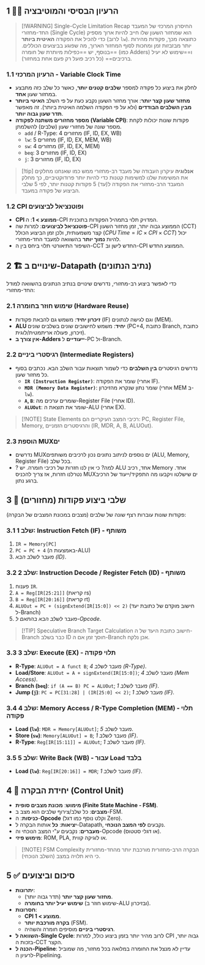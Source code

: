 ```table-of-contents
```
## 1 🏃‍♂️ הרעיון הבסיסי והמוטיבציה

> [!WARNING] Single-Cycle Limitation Recap
> החיסרון המרכזי של המעבד החד-מחזורי (Single Cycle) הוא שמחזור השעון שלו חייב להיות ארוך מספיק כדי להכיל את הפקודה **האיטית ביותר** (לרוב `lw`). כתוצאה מכך, פקודות מהירות יותר מבזבזות זמן ומחכות לסוף המחזור הארוך, מה שפוגע בביצועים הכוללים. בנוסף, יש ==כפילות מיותרת של חומרה== (כמו Adders) ו==שימוש לא יעיל ברכיבים== (כל רכיב פועל רק פעם אחת במחזור).

### 1.1 הרעיון המרכזי - Variable Clock Time
*   לחלק את ביצוע כל פקודה למספר **שלבים קטנים יותר**, כאשר כל שלב כזה מתבצע במחזור שעון **אחד**.
*   **מחזור שעון קצר יותר**: אורך מחזור השעון נקבע כעת על פי השלב **האיטי ביותר מבין השלבים הבודדים** (ולא על פי הפקודה השלמה האיטית ביותר). זה מאפשר **תדר שעון גבוה יותר**.
*   **מספר מחזורים משתנה לפקודה (Variable CPI)**: פקודות שונות יכולות לקחת מספר שונה של מחזורי שעון (שלבים) להשלמתן.
    *   `add` / R-Type: 4 מחזורים (IF, ID, EX, WB)
    *   `lw`: 5 מחזורים (IF, ID, EX, MEM, WB)
    *   `sw`: 4 מחזורים (IF, ID, EX, MEM)
    *   `beq`: 3 מחזורים (IF, ID, EX)
    *   `j`: 3 מחזורים (IF, ID, EX)

> [!tip] **אנלוגיה** עיקרון העבודה של מעבד רב-מחזורי
>  ממש כמו שאנחנו מחלקים את המשימות שלנו למשימות קטנות כדי להיות יותר פרודוקטיביים, כך מחלק המעבד הרב-מחזורי את הפקודה ל(עד) 5 פקודות קטנות יותר, לפי 5 שלבי הביצוע של פקודה במעבד.
### 1.2 CPI ופוטנציאל לביצועים
*   **CPI ממוצע > 1**: ה-CPI המדויק תלוי בתמהיל הפקודות בתוכנית.
*   **פוטנציאל לביצועים**: למרות שה-CPI הממוצע גבוה יותר, זמן מחזור השעון (CCT) קצר משמעותית, ולכן זמן הביצוע הכולל ($CPU \, Time = IC \times CPI \times CCT$) יכול להיות **נמוך יותר** בהשוואה למעבד החד-מחזורי.
*   השיפור התיאורטי תלוי ביחס בין ה-CCT החדש לישן וב-CPI הממוצע החדש.

## 2 🏗️ שינויים ב-Datapath (נתיב הנתונים)

כדי לאפשר ביצוע רב-מחזורי, נדרשים שינויים בנתיב הנתונים בהשוואה למודל החד-מחזורי:

### 2.1 שימוש חוזר בחומרה (Hardware Reuse)
*   **זיכרון יחיד**: משמש גם להבאת פקודות (IF) וגם לגישה לנתונים (MEM).
*   **ALU יחיד**: משמש לחישובים שונים בשלבים שונים (PC+4, כתובת Branch, כתובת זיכרון, פעולה אריתמטית/לוגית).
*   **אין צורך ב-Adders ייעודיים** ל-PC ול-Branch.

### 2.2 רגיסטרי ביניים (Intermediate Registers)
*   נדרשים רגיסטרים **בין השלבים** כדי לשמור תוצאות עבור השלב הבא. נכתבים בסוף כל מחזור שעון.
    *   **`IR (Instruction Register)`**: שומר את הפקודה (אחרי IF).
    *   **`MDR (Memory Data Register)`**: שומר נתון שנקרא מהזיכרון (אחרי MEM ב-`lw`).
    *   **`A`, `B`**: שומרים ערכים מה-Register File (אחרי ID).
    *   **`ALUOut`**: שומר את תוצאת ה-ALU (אחרי EX).

> [!NOTE] State Elements
> רכיבי המצב העיקריים הם: PC, Register File, Memory, והרגיסטרים הזמניים (IR, MDR, A, B, ALUOut).

### 2.3 הוספת MUXים
*   נדרשים MUXים נוספים לניתוב נתונים נכון לרכיבים משותפים (ALU, Memory, Register File) בכל שלב.
* ? למה? כי אין לנו חזרות של רכיבי חומרה. יש ALU אחד, רכיב Memory אחד. נטרלנו חזרות, אז צריך להכניס MUXים שישלטו ויקבעו מה התפקיד/ייעוד של הרכיב ברגע נתון.

## 3 🚦 שלבי ביצוע פקודות (מחזורים)

פקודות שונות עוברות רצף שונה של שלבים (מצבים במכונת המצבים של הבקרה):

### 3.1 שלב 1: Instruction Fetch (IF) - משותף
1.  `IR = Memory[PC]`
2.  `PC = PC + 4` (באמצעות ה-ALU)
3.  *מעבר לשלב הבא (ID)*.

### 3.2 שלב 2: Instruction Decode / Register Fetch (ID) - משותף
1.  פענוח `IR`.
2.  `A = Reg[IR[25:21]]` (קריאת rs)
3.  `B = Reg[IR[20:16]]` (קריאת rt)
4.  `ALUOut = PC + (signExtend(IR[15:0]) << 2)` (חישוב מוקדם של כתובת יעד ל-Branch)
5.  *מעבר לשלב הבא בהתאם ל-Opcode*.

> [!TIP] Speculative Branch Target Calculation
> חישוב כתובת היעד של ה-Branch כבר בשלב ID חוסך זמן אם ה-Branch אכן נלקח.

### 3.3 שלב 3: Execute (EX) - תלוי פקודה
*   **R-Type**: `ALUOut = A funct B`; *מעבר לשלב 4 (R-Type)*.
*   **Load/Store**: `ALUOut = A + signExtend(IR[15:0])`; *מעבר לשלב 4 (Mem Access)*.
*   **Branch (`beq`)**: `if (A == B) PC = ALUOut`; *מעבר לשלב 1 (IF)*.
*   **Jump (`j`)**: `PC = PC[31:28] | (IR[25:0] << 2)`; *מעבר לשלב 1 (IF)*.

### 3.4 שלב 4: Memory Access / R-Type Completion (MEM) - תלוי פקודה
*   **Load (`lw`)**: `MDR = Memory[ALUOut]`; *מעבר לשלב 5*.
*   **Store (`sw`)**: `Memory[ALUOut] = B`; *מעבר לשלב 1 (IF)*.
*   **R-Type**: `Reg[IR[15:11]] = ALUOut`; *מעבר לשלב 1 (IF)*.

### 3.5 שלב 5: Write Back (WB) - עבור Load בלבד
*   **Load (`lw`)**: `Reg[IR[20:16]] = MDR`; *מעבר לשלב 1 (IF)*.

## 4 🧠 יחידת הבקרה (Control Unit)

*   **מימוש**: **מכונת מצבים סופית (Finite State Machine - FSM)**.
*   **מצבים**: כל שלב/צירוף שלבים הוא מצב ב-FSM.
*   **כניסות**: ה-**Opcode** (וקלט נוסף כמו דגל Zero).
*   **יציאות**: **כל** אותות הבקרה ל-Datapath, נקבעים **לפי המצב הנוכחי**.
*   **מעברים**: נקבעים ע"י המצב הנוכחי וה-Opcode (או דגלי סטטוס).
*   **מימוש פיזי**: ROM, PLA, או לוגיקה קווית.

> [!NOTE] FSM Complexity
> הבקרה הרב-מחזורית מורכבת יותר מהחד-מחזורית כי היא תלויה במצב (השלב הנוכחי).

## 5 ✅ סיכום וביצועים

*   **יתרונות**:
    *   **מחזור שעון קצר יותר** (תדר גבוה יותר).
    *   **שימוש יעיל יותר בחומרה** (שימוש חוזר ב-ALU ובזיכרון).
*   **חסרונות**:
    *   **CPI ממוצע > 1**.
    *   **בקרה מורכבת יותר** (FSM).
    *   **רגיסטרי ביניים** מוסיפים חומרה והשהיה.
*   **השוואה ל-Single Cycle**: לרוב מהיר יותר בזמן ביצוע כולל, למרות CPI גבוה יותר, בזכות ה-CCT הקצר.
*   **הכנה ל-Pipeline**: עדיין לא מנצל את החומרה במלואה בכל מחזור, מה שמוביל לרעיון ה-Pipelining.
